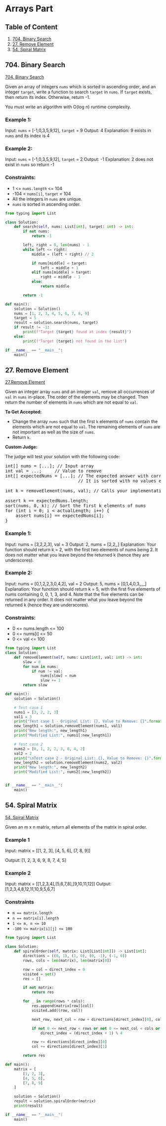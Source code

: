 # Arrays Part

## Table of Content
1. [704. Binary Search](#704)
2. [27. Remove Element](#27)
3. [54. Spiral Matrix](#54)

## 704. Binary Search <a name='704'></a>
<a href="https://leetcode.com/problems/binary-search/description/" target="_blank">704. Binary Search</a>

Given an array of integers `nums` which is sorted in ascending order, and an integer `target`, write a function to search `target` in `nums`. If `target` exists, then return its index. Otherwise, return -1.

You must write an algorithm with O(log n) runtime complexity.

### Example 1:

Input: `nums` = [-1,0,3,5,9,12], `target` = 9
Output: 4
Explanation: 9 exists in `nums` and its index is 4

### Example 2:

Input: `nums` = [-1,0,3,5,9,12], `target` = 2
Output: -1
Explanation: 2 does not exist in `nums` so return -1

### Constraints:

- 1 <= `nums.length` <= 104
- -104 < `nums[i]`, `target` < 104
- All the integers in `nums` are unique.
- `nums` is sorted in ascending order.

```python
from typing import List

class Solution:
    def search(self, nums: List[int], target: int) -> int:
        if not nums:
            return -1

        left, right = 0, len(nums) - 1
        while left <= right:
            middle = (left + right) // 2

            if nums[middle] < target:
                left = middle + 1
            elif nums[middle] > target:
                right = middle - 1
            else:
                return middle

        return -1

def main():
    solution = Solution()
    nums = [1, 2, 3, 4, 5, 6, 7, 8, 9]
    target = 5
    result = solution.search(nums, target)
    if result != -1:
        print(f"Target {target} found at index {result}")
    else:
        print(f"Target {target} not found in the list")

if __name__ == "__main__":
    main()

```


## 27. Remove Element <a name="27"></a>
<a href="https://leetcode.com/problems/remove-element/description/" target="_blank">27.Remove Element</a>

Given an integer array `nums` and an integer `val`, remove all occurrences of `val` in `nums` in-place. The order of the elements may be changed. Then return the number of elements in `nums` which are not equal to `val`.

**To Get Accepted:**

- Change the array `nums` such that the first `k` elements of `nums` contain the elements which are not equal to `val`. The remaining elements of `nums` are not important as well as the size of `nums`.
- Return `k`.

**Custom Judge:**

The judge will test your solution with the following code:

<pre>
int[] nums = [...]; // Input array
int val = ...;     // Value to remove
int[] expectedNums = [...]; // The expected answer with correct length.
                            // It is sorted with no values equaling val.

int k = removeElement(nums, val); // Calls your implementation

assert k == expectedNums.length;
sort(nums, 0, k); // Sort the first k elements of nums
for (int i = 0; i < actualLength; i++) {
    assert nums[i] == expectedNums[i];
}
</pre>


### Example 1:

Input: nums = [3,2,2,3], val = 3
Output: 2, nums = [2,2,_,_]
Explanation: Your function should return k = 2, with the first two elements of nums being 2.
It does not matter what you leave beyond the returned k (hence they are underscores).

### Example 2:

Input: nums = [0,1,2,2,3,0,4,2], val = 2
Output: 5, nums = [0,1,4,0,3,_,_,_]
Explanation: Your function should return k = 5, with the first five elements of nums containing 0, 0, 1, 3, and 4.
Note that the five elements can be returned in any order.
It does not matter what you leave beyond the returned k (hence they are underscores).

### Constraints:

- 0 <= nums.length <= 100
- 0 <= nums[i] <= 50
- 0 <= val <= 100


```python
from typing import List
class Solution:
    def removeElement(self, nums: List[int], val: int) -> int:
        slow = 0
        for num in nums:
            if num != val:
                nums[slow] = num
                slow += 1
        return slow

def main():
    solution = Solution()

    # Test case 1
    nums1 = [3, 2, 2, 3]
    val1 = 3
    print("Test case 1 - Original List: {}, Value to Remove: {}".format(nums1, val1))
    new_length1 = solution.removeElement(nums1, val1)
    print("New length:", new_length1)
    print("Modified List:", nums1[:new_length1]) 

    # Test case 2
    nums2 = [0, 1, 2, 2, 3, 0, 4, 2]
    val2 = 2
    print("\nTest case 2 - Original List: {}, Value to Remove: {}".format(nums2, val2))
    new_length2 = solution.removeElement(nums2, val2)
    print("New length:", new_length2)
    print("Modified List:", nums2[:new_length2]) 


if __name__ == "__main__":
    main()
```
## 54. Spiral Matrix <a name="54"></a>
<a href="https://leetcode.com/problems/spiral-matrix/description/" target="_blank">54. Spiral Matrix</a>

Given an m x n matrix, return all elements of the matrix in spiral order.

### Example 1

Input:
matrix = 
[[1, 2, 3],
[4, 5, 6],
[7, 8, 9]]

Output:
[1, 2, 3, 6, 9, 8, 7, 4, 5]

### Example 2

Input: matrix = [[1,2,3,4],[5,6,7,8],[9,10,11,12]]
Output: [1,2,3,4,8,12,11,10,9,5,6,7]


### Constraints

- `m == matrix.length`
- `n == matrix[i].length`
- `1 <= m, n <= 10`
- `-100 <= matrix[i][j] <= 100`

```python
from typing import List

class Solution:
    def spiralOrder(self, matrix: List[List[int]]) -> List[int]:
        directions = ((0, 1), (1, 0), (0, -1), (-1, 0))
        rows, cols = len(matrix), len(matrix[0])

        row = col = direct_index = 0
        visited = set()
        res = []

        if not matrix:
            return res

        for _ in range(rows * cols):
            res.append(matrix[row][col])
            visited.add((row, col))

            next_row, next_col = row + directions[direct_index][0], col + directions[direct_index][1]

            if not 0 <= next_row < rows or not 0 <= next_col < cols or (next_row, next_col) in visited:
                direct_index = (direct_index + 1) % 4

            row += directions[direct_index][0]
            col += directions[direct_index][1]

        return res

def main():
    matrix = [
        [1, 2, 3],
        [4, 5, 6],
        [7, 8, 9]
    ]

    solution = Solution()
    result = solution.spiralOrder(matrix)
    print(result)

if __name__ == "__main__":
    main()
```
